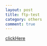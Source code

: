 ```yaml
---
layout: post
title: ftp-test
category: others
comment: true
---
```


<a href="https://github.com/UnprettyCoder/unprettycoder.github.io/blob/master/assets/ftp-files/dummy">clickHere</a>
